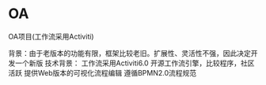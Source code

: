 # OA
OA项目(工作流采用Activiti)


背景：由于老版本的功能有限，框架比较老旧。扩展性、灵活性不强，因此决定开发一个新版
技术背景：
      工作流采用Activiti6.0 开源工作流引擎，比较程序，社区活跃
      提供Web版本的可视化流程编辑
      遵循BPMN2.0流程规范
